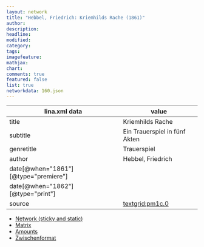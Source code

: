 ```yaml
---
layout: network
title: "Hebbel, Friedrich: Kriemhilds Rache (1861)"
author:
description:
headline:
modified:
category:
tags:
imagefeature: 
mathjax: 
chart: 
comments: true
featured: false
list: true
networkdata: 160.json
---
```

lina.xml data  | value
------------- | -------------
title|Kriemhilds Rache
subtitle|Ein Trauerspiel in fünf Akten
genretitle|Trauerspiel
author|Hebbel, Friedrich
date[@when="1861"][@type="premiere"]|
date[@when="1862"][@type="print"]|
source|[textgrid:pm1c.0](https://textgridlab.org/1.0/tgcrud-public/rest/textgrid:pm1c.0/data)



* [Network (sticky and static)](/network160)
* [Matrix](/matrix160)
* [Amounts](/amount160)
* [Zwischenformat](/lina160 )
